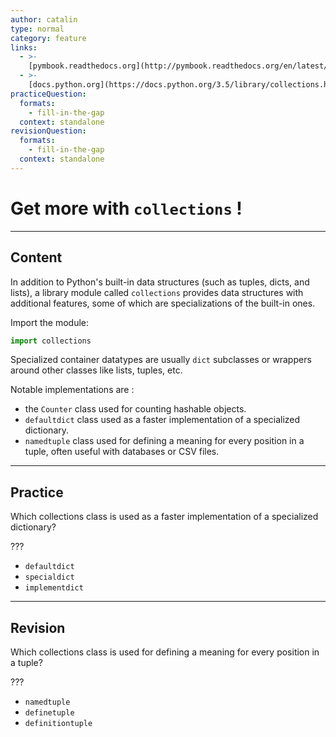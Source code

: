 ```yaml
---
author: catalin
type: normal
category: feature
links:
  - >-
    [pymbook.readthedocs.org](http://pymbook.readthedocs.org/en/latest/collections.html){website}
  - >-
    [docs.python.org](https://docs.python.org/3.5/library/collections.html){website}
practiceQuestion:
  formats:
    - fill-in-the-gap
  context: standalone
revisionQuestion:
  formats:
    - fill-in-the-gap
  context: standalone
---
```


# Get more with `collections` !


---

## Content

In addition to Python's built-in data structures (such as tuples, dicts, and lists), a library module called `collections` provides data structures with additional features, some of which are specializations of the built-in ones.

Import the module:

```python
import collections
```

Specialized container datatypes are usually `dict` subclasses or wrappers around other classes like lists, tuples, etc.

Notable implementations are :

- the `Counter` class used for counting hashable objects.
- `defaultdict` class used as a faster implementation of a specialized dictionary.
- `namedtuple` class used for defining a meaning for every position in a tuple, often useful with databases or CSV files.


---

## Practice

Which collections class is used as a faster implementation of a specialized dictionary?

???

- `defaultdict`
- `specialdict`
- `implementdict`


---

## Revision

Which collections class is used for defining a meaning for every position in a tuple?

???

- `namedtuple`
- `definetuple`
- `definitiontuple`
 
